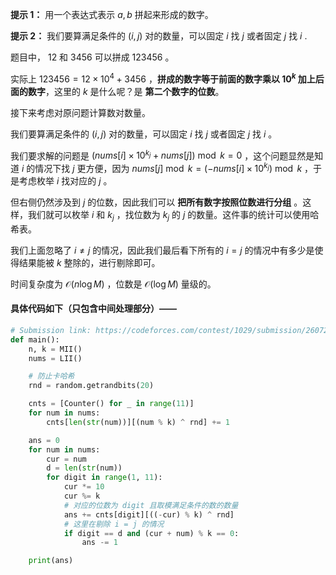 **提示 1：** 用一个表达式表示 $a,b$ 拼起来形成的数字。

**提示 2：** 我们要算满足条件的 $(i,j)$ 对的数量，可以固定 $i$ 找 $j$ 或者固定 $j$ 找 $i$ .

题目中， $12$ 和 $3456$ 可以拼成 $123456$ 。

实际上 $123456=12\times 10^4+3456$ ，**拼成的数字等于前面的数字乘以 $10^k$ 加上后面的数字**，这里的 $k$ 是什么呢？是 **第二个数字的位数**。

接下来考虑对原问题计算数对数量。

我们要算满足条件的 $(i,j)$ 对的数量，可以固定 $i$ 找 $j$ 或者固定 $j$ 找 $i$ 。

我们要求解的问题是 $(nums[i]\times 10^{k_j}+nums[j])\bmod k=0$ ，这个问题显然是知道 $i$ 的情况下找 $j$ 更方便，因为 $nums[j]\bmod k=(-nums[i]\times 10^{k_j})\bmod k$ ，于是考虑枚举 $i$ 找对应的 $j$ 。

但右侧仍然涉及到 $j$ 的位数，因此我们可以 **把所有数字按照位数进行分组** 。这样，我们就可以枚举 $i$ 和 $k_j$ ，找位数为 $k_j$ 的 $j$ 的数量。这件事的统计可以使用哈希表。

我们上面忽略了 $i\neq j$ 的情况，因此我们最后看下所有的 $i=j$ 的情况中有多少是使得结果能被 $k$ 整除的，进行剔除即可。

时间复杂度为 $\mathcal{O}(n\log M)$ ，位数是 $\mathcal{O}(\log M)$ 量级的。

#### 具体代码如下（只包含中间处理部分）——

```Python []
# Submission link: https://codeforces.com/contest/1029/submission/260722681
def main():
    n, k = MII()
    nums = LII()

    # 防止卡哈希
    rnd = random.getrandbits(20)

    cnts = [Counter() for _ in range(11)]
    for num in nums:
        cnts[len(str(num))][(num % k) ^ rnd] += 1

    ans = 0
    for num in nums:
        cur = num
        d = len(str(num))
        for digit in range(1, 11):
            cur *= 10
            cur %= k
            # 对应的位数为 digit 且取模满足条件的数的数量
            ans += cnts[digit][((-cur) % k) ^ rnd]
            # 这里在剔除 i = j 的情况
            if digit == d and (cur + num) % k == 0:
                ans -= 1 

    print(ans)
```
